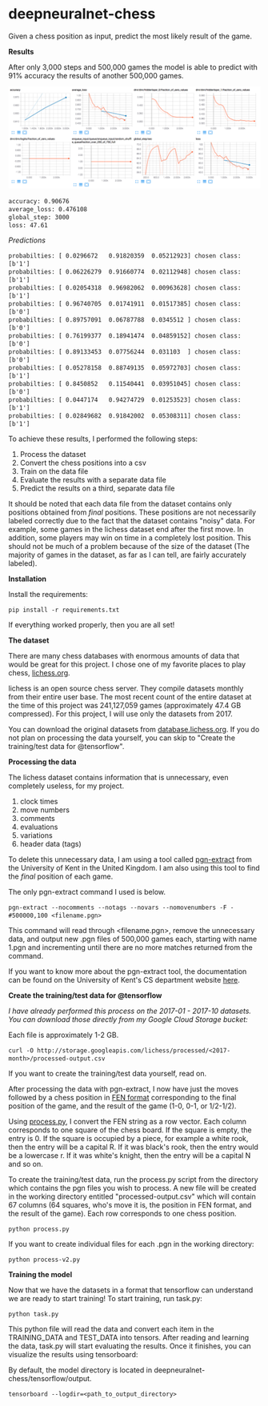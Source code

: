 # deepneuralnet-chess
Given a chess position as input, predict the most likely result of the game.

**Results**

After only 3,000 steps and 500,000 games the model is able to predict with 91% accuracy the results of another 500,000 games.

![tensorflow results](charts/output.png)

```
accuracy: 0.90676
average_loss: 0.476108
global_step: 3000
loss: 47.61
```

*Predictions*
```
probabilties: [ 0.0296672   0.91820359  0.05212923] chosen class: [b'1']
probabilties: [ 0.06226279  0.91660774  0.02112948] chosen class: [b'1']
probabilties: [ 0.02054318  0.96982062  0.00963628] chosen class: [b'1']
probabilties: [ 0.96740705  0.01741911  0.01517385] chosen class: [b'0']
probabilties: [ 0.89757091  0.06787788  0.0345512 ] chosen class: [b'0']
probabilties: [ 0.76199377  0.18941474  0.04859152] chosen class: [b'0']
probabilties: [ 0.89133453  0.07756244  0.031103  ] chosen class: [b'0']
probabilties: [ 0.05278158  0.88749135  0.05972703] chosen class: [b'1']
probabilties: [ 0.8450852   0.11540441  0.03951045] chosen class: [b'0']
probabilties: [ 0.0447174   0.94274729  0.01253523] chosen class: [b'1']
probabilties: [ 0.02849682  0.91842002  0.05308311] chosen class: [b'1']
```

To achieve these results, I performed the following steps:
  1. Process the dataset
  2. Convert the chess positions into a csv
  3. Train on the data file
  4. Evaluate the results with a separate data file
  5. Predict the results on a third, separate data file

It should be noted that each data file from the dataset contains only positions obtained from *final* positions. These positions are not necessarily labeled correctly due to the fact that the dataset contains "noisy" data. For example, some games in the lichess dataset end after the first move. In addition, some players may win on time in a completely lost position. This should not be much of a problem because of the size of the dataset (The majority of games in the dataset, as far as I can tell, are fairly accurately labeled).

**Installation**

Install the requirements:

```
pip install -r requirements.txt
```

If everything worked properly, then you are all set!

**The dataset**

There are many chess databases with enormous amounts of data that would be great for this project. I chose one of my favorite places to play chess, [lichess.org](http://lichess.org).

lichess is an open source chess server. They compile datasets monthly from their entire user base. The most recent count of the entire dataset at the time of this project was 241,127,059 games (approximately 47.4 GB compressed). For this project, I will use only the datasets from 2017.

You can download the original datasets from [database.lichess.org](https://database.lichess.org/). If you do not plan on processing the data yourself, you can skip to "Create the training/test data for @tensorflow".

**Processing the data**

The lichess dataset contains information that is unnecessary, even completely useless, for my project.
  1. clock times
  2. move numbers
  3. comments
  4. evaluations
  5. variations
  6. header data (tags)

To delete this unnecessary data, I am using a tool called [pgn-extract](https://www.cs.kent.ac.uk/people/staff/djb/pgn-extract/) from the University of Kent in the United Kingdom. I am also using this tool to find the *final* position of each game.

The only pgn-extract command I used is below.

```
pgn-extract --nocomments --notags --novars --nomovenumbers -F -#500000,100 <filename.pgn>
```

This command will read through <filename.pgn>, remove the unnecessary data, and output new .pgn files of 500,000 games each, starting with name 1.pgn and incrementing until there are no more matches returned from the command.

If you want to know more about the pgn-extract tool, the documentation can be found on the University of Kent's CS department website [here](https://www.cs.kent.ac.uk/people/staff/djb/pgn-extract/help.html).

**Create the training/test data for @tensorflow**

*I have already performed this process on the 2017-01 - 2017-10 datasets. You can download those directly from my Google Cloud Storage bucket:*

Each file is approximately 1-2 GB.

```
curl -O http://storage.googleapis.com/lichess/processed/<2017-month>/processed-output.csv
```

If you want to create the training/test data yourself, read on.

After processing the data with pgn-extract, I now have just the moves followed by a chess position in [FEN format](https://en.wikipedia.org/wiki/Forsyth%E2%80%93Edwards_Notation) corresponding to the final position of the game, and the result of the game (1-0, 0-1, or 1/2-1/2).

Using [process.py](https://github.com/marshalhayes/deepneuralnet-chess/blob/master/deepneuralnet-chess/process.py), I convert the FEN string as a row vector. Each column corresponds to one square of the chess board. If the square is empty, the entry is 0. If the square is occupied by a piece, for example a white rook, then the entry will be a capital R. If it was black's rook, then the entry would be a lowercase r. If it was white's knight, then the entry will be a capital N and so on.

To create the training/test data, run the process.py script from the directory which contains the pgn files you wish to process. A new file will be created in the working directory entitled "processed-output.csv" which will contain 67 columns (64 squares, who's move it is, the position in FEN format, and the result of the game). Each row corresponds to one chess position.

```
python process.py
```

If you want to create individual files for each .pgn in the working directory:

```
python process-v2.py
```

**Training the model**

Now that we have the datasets in a format that tensorflow can understand we are ready to start training! To start training, run task.py:

```
python task.py
```

This python file will read the data and convert each item in the TRAINING_DATA and TEST_DATA into tensors. After reading and learning the data, task.py will start evaluating the results. Once it finishes, you can visualize the results using tensorboard:

By default, the model directory is located in deepneuralnet-chess/tensorflow/output.

```
tensorboard --logdir=<path_to_output_directory>
```
